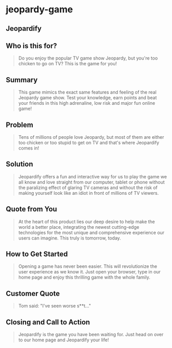 # jeopardy-game
## Jeopardify ##

## Who is this for? ##
  > Do you enjoy the popular TV game show Jeopardy, but you're too chicken to go on TV? This is the game for you!

## Summary ##
  > This game mimics the exact same features and feeling of the real Jeopardy game show. Test your knowledge, earn points and beat your friends in this high adrenaline, low risk and major fun online game!

## Problem ##
  > Tens of millions of people love Jeopardy, but most of them are either too chicken or too stupid to get on TV and that's where Jeopardify comes in!

## Solution ##
  > Jeopardify offers a fun and interactive way for us to play the game we all know and love straight from our computer, tablet or phone without the paralizing effect of glaring TV cameras and without the risk of making yourself look like an idiot in front of millions of TV viewers.

## Quote from You ##
  > At the heart of this product lies our deep desire to help make the world a better place, integrating the newest cutting-edge technologies for the most unique and comprehensive experience our users can imagine. This truly is tomorrow, today.

## How to Get Started ##
  > Opening a game has never been easier. This will revolutionize the user experience as we know it. Just open your browser, type in our home page and enjoy this thrilling game with the whole family.

## Customer Quote ##
  > Tom said: "I've seen worse s**t..."

## Closing and Call to Action ##
  > Jeopardify is the game you have been waiting for. Just head on over to our home page and Jeopardify your life!
